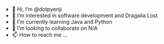 - 👋 Hi, I’m @dotpyenji
- 👀 I’m interested in software development and Dragalia Lost
- 🌱 I’m currently learning Java and Python
- 💞️ I’m looking to collaborate on N/A
- 📫 How to reach me ...

<!---
dotpyenji/dotpyenji is a ✨ special ✨ repository because its `README.md` (this file) appears on your GitHub profile.
You can click the Preview link to take a look at your changes.
--->
